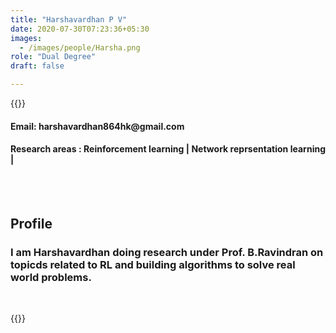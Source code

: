 ```yaml
---
title: "Harshavardhan P V"
date: 2020-07-30T07:23:36+05:30
images:
  - /images/people/Harsha.png
role: "Dual Degree"
draft: false

---
```


{{<rawhtml>}} 
<div align="justify">
<h4>Email: harshavardhan864hk@gmail.com</h4>
<h4>Research areas : Reinforcement learning | Network reprsentation learning |</h4><br>
</div>
<br>
<div>
	<h2>Profile</h2>
	<h3>I am Harshavardhan doing research under Prof. B.Ravindran on topicds related to RL and building algorithms to solve real world problems.</h3><br>
</div>

{{</rawhtml>}}